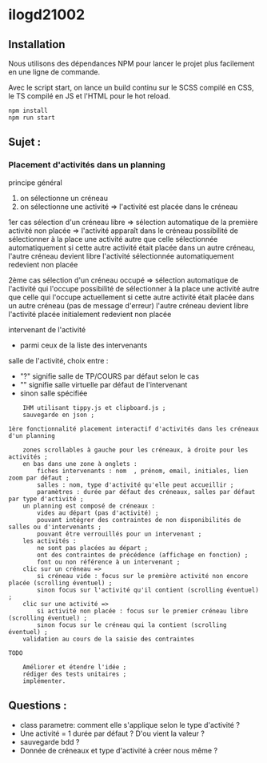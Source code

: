 # ilogd21002

## Installation

Nous utilisons des dépendances NPM pour lancer le projet plus facilement en une ligne de commande.

Avec le script start, on lance un build continu sur le SCSS compilé en CSS, le TS compilé en JS et l'HTML pour le hot reload.

```
npm install
npm run start
```

## Sujet :

### Placement d'activités dans un planning

principe général

1. on sélectionne un créneau
2. on sélectionne une activité
   => l'activité est placée dans le créneau

1er cas
sélection d'un créneau libre => sélection automatique de la première activité non placée
=> l'activité apparaît dans le créneau
possibilité de sélectionner à la place une activité autre que celle sélectionnée automatiquement
si cette autre activité était placée dans un autre créneau, l'autre créneau devient libre
l'activité sélectionnée automatiquement redevient non placée

2ème cas
sélection d'un créneau occupé => sélection automatique de l'activité qui l'occupe
possibilité de sélectionner à la place une activité autre que celle qui l'occupe actuellement
si cette autre activité était placée dans un autre créneau (pas de message d'erreur) l'autre créneau devient libre
l'activité placée initialement redevient non placée

intervenant de l'activité

- parmi ceux de la liste des intervenants

salle de l'activité, choix entre :

- "?" signifie salle de TP/COURS par défaut selon le cas
- "" signifie salle virtuelle par défaut de l'intervenant
- sinon salle spécifiée

```
    IHM utilisant tippy.js et clipboard.js ;
    sauvegarde en json ;

1ère fonctionnalité placement interactif d'activités dans les créneaux d'un planning

    zones scrollables à gauche pour les créneaux, à droite pour les activités ;
    en bas dans une zone à onglets :
        fiches intervenants : nom  , prénom, email, initiales, lien zoom par défaut ;
        salles : nom, type d'activité qu'elle peut accueillir ;
        paramètres : durée par défaut des créneaux, salles par défaut par type d'activité ;
    un planning est composé de créneaux :
        vides au départ (pas d'activité) ;
        pouvant intégrer des contraintes de non disponibilités de salles ou d'intervenants ;
        pouvant être verrouillés pour un intervenant ;
    les activités :
        ne sont pas placées au départ ;
        ont des contraintes de précédence (affichage en fonction) ;
        font ou non référence à un intervenant ;
    clic sur un créneau =>
        si créneau vide : focus sur le première activité non encore placée (scrolling éventuel) ;
        sinon focus sur l'activité qu'il contient (scrolling éventuel) ;
    clic sur une activité =>
        si activité non placée : focus sur le premier créneau libre (scrolling éventuel) ;
        sinon focus sur le créneau qui la contient (scrolling éventuel) ;
    validation au cours de la saisie des contraintes

TODO

    Améliorer et étendre l'idée ;
    rédiger des tests unitaires ;
    implémenter.
```

## Questions :

- class parametre: comment elle s'applique selon le type d'activité ?
- Une activité = 1 durée par défaut ? D'ou vient la valeur ?
- sauvegarde bdd ?
- Donnée de créneaux et type d'activité à créer nous même ?
